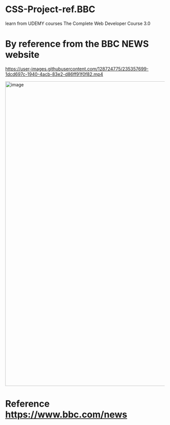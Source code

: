 # CSS-Project-ref.BBC
learn from UDEMY courses The Complete Web Developer Course 3.0

# By reference from the BBC NEWS website

https://user-images.githubusercontent.com/128724775/235357699-1dcd697c-1940-4acb-83e2-d86ff91f0f82.mp4


<img width="960" alt="image" src="https://user-images.githubusercontent.com/128724775/235357736-90ac723b-ed6d-49ed-964a-dc7bd06015f1.png">

# Reference  https://www.bbc.com/news

